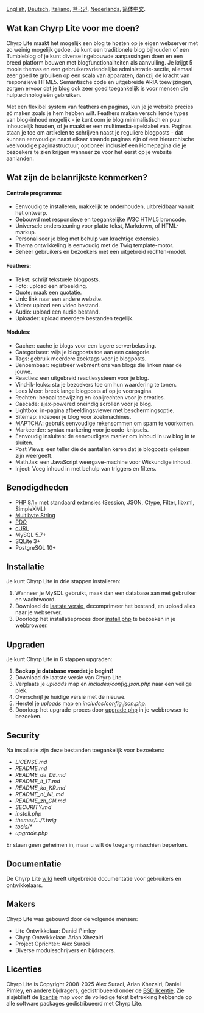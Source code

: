 [English](README.md), [Deutsch](README_de_DE.md), [Italiano](README_it_IT.md), [한국인](README_ko_KR.md), [Nederlands](README_nl_NL.md), [简体中文](README_zh_CN.md).

## Wat kan Chyrp Lite voor me doen?

Chyrp Lite maakt het mogelijk een blog te hosten op je eigen webserver met zo weinig mogelijk gedoe. Je kunt een traditionele blog bijhouden of een Tumbleblog of je kunt diverse ingebouwde aanpassingen doen en een breed platform bouwen met blogfunctionaliteiten als aanvulling. Je krijgt 5 mooie themas en een gebruikersvriendelijke administratie-sectie, allemaal zeer goed te grbuiken op een scala van apparaten, dankzij de kracht van responsieve HTML5. Semantische code en uitgebreide ARIA toewijzingen, zorgen ervoor dat je blog ook zeer goed toegankelijk is voor mensen die hulptechnologieën gebruiken.

Met een flexibel system van feathers en paginas, kun je je website precies zó maken zoals je hem hebben wilt. Feathers maken verschillende types van blog-inhoud mogelijk - je kunt oom je blog minimalistisch en puur inhoudelijk houden, of je maakt er een multimedia-spektakel van. Paginas staan je toe om artikelen te schrijven naast je reguliere blogposts - dat kunnen eenvoudige naast elkaar staande paginas zijn of een hierarchische veelvoudige paginastructuur, optioneel inclusief een Homepagina die je bezoekers te zien krijgen wanneer ze voor het eerst op je website aanlanden.


## Wat zijn de belanrijkste kenmerken?

#### Centrale programma:
* Eenvoudig te installeren, makkelijk te onderhouden, uitbreidbaar vanuit het ontwerp.
* Gebouwd met responsieve en toegankelijke W3C HTML5 broncode.
* Universele ondersteuning voor platte tekst, Markdown, of HTML-markup.
* Personaliseer je blog met behulp van krachtige extensies.
* Thema ontwikkeling is eenvoudig met de Twig template-motor.
* Beheer gebruikers en bezoekers met een uitgebreid rechten-model.

#### Feathers:
* Tekst: schrijf tekstuele blogposts.
* Foto: upload een afbeelding.
* Quote: maak een quotatie.
* Link: link naar een andere website.
* Video: upload een video bestand.
* Audio: upload een audio bestand.
* Uploader: upload meerdere bestanden tegelijk.

#### Modules:
* Cacher: cache je blogs voor een lagere serverbelasting.
* Categoriseer: wijs je blogposts toe aan een categorie.
* Tags: gebruik meerdere zoektags voor je blogposts.
* Benoembaar: registreer webmentions van blogs die linken naar de jouwe.
* Reacties: een uitgebreid reactiesysteem voor je blog.
* Vind-ik-leuks: sta je bezoekers toe om hun waardering te tonen.
* Lees Meer: breek lange blogposts af op je voorpagina.
* Rechten: bepaal toewijzing en kopijrechten voor je creaties.
* Cascade: ajax-powered oneindig scrollen voor je blog.
* Lightbox: in-pagina afbeeldingsviewer met beschermingsoptie.
* Sitemap: indexeer je blog voor zoekmachines.
* MAPTCHA: gebruik eenvoudige rekensommen om spam te voorkomen.
* Markeerder: syntax markering voor je code-knipsels.
* Eenvoudig insluiten: de eenvoudigste manier om inhoud in uw blog in te sluiten.
* Post Views: een teller die de aantallen keren dat je blogposts gelezen zijn weergeeft.
* MathJax: een JavaScript weergave-machine voor Wiskundige inhoud.
* Inject: Voeg inhoud in met behulp van triggers en filters.

## Benodigdheden

* [PHP 8.1+](https://www.php.net/supported-versions.php) met standaard extensies (Session, JSON, Ctype, Filter, libxml, SimpleXML)
* [Multibyte String](https://www.php.net/manual/en/book.mbstring.php)
* [PDO](https://www.php.net/manual/en/book.pdo.php)
* [cURL](https://www.php.net/manual/en/book.curl.php)
* MySQL 5.7+
* SQLite 3+
* PostgreSQL 10+

## Installatie

Je kunt Chyrp Lite in drie stappen installeren:

1. Wanneer je MySQL gebruikt, maak dan een database aan met gebruiker en wachtwoord.
2. Download de [laatste versie](https://github.com/xenocrat/chyrp-lite/releases), decomprimeer het bestand, en upload alles naar je webserver.
3. Doorloop het installatieproces door [install.php](install.php) te bezoeken in je webbrowser.

## Upgraden

Je kunt Chyrp Lite in 6 stappen upgraden:

1. __Backup je database voordat je begint!__
2. Download de laatste versie van Chyrp Lite.
3. Verplaats je _uploads_ map en _includes/config.json.php_ naar een veilige plek.
4. Overschrijf je huidige versie met de nieuwe.
5. Herstel je _uploads_ map en _includes/config.json.php_.
6. Doorloop het upgrade-proces door [upgrade.php](upgrade.php) in je webbrowser te bezoeken.

## Security

Na installatie zijn deze bestanden toegankelijk voor bezoekers:

* _LICENSE.md_
* _README.md_
* _README_de_DE.md_
* _README_it_IT.md_
* _README_ko_KR.md_
* _README_nl_NL.md_
* _README_zh_CN.md_
* _SECURITY.md_
* _install.php_
* _themes/&hellip;/*.twig_
* _tools/*_
* _upgrade.php_

Er staan geen geheimen in, maar u wilt de toegang misschien beperken.

## Documentatie

De Chyrp Lite [wiki](https://chyrplite.net/wiki/) heeft uitgebreide documentatie voor gebruikers en ontwikkelaars.

## Makers

Chyrp Lite was gebouwd door de volgende mensen:

* Lite Ontwikkelaar: Daniel Pimley
* Chyrp Ontwikkelaar: Arian Xhezairi
* Project Oprichter: Alex Suraci
* Diverse moduleschrijvers en bijdragers.

## Licenties

Chyrp Lite is Copyright 2008-2025 Alex Suraci, Arian Xhezairi, Daniel Pimley, en andere bijdragers,
gedistribueerd onder de [BSD licentie](https://raw.githubusercontent.com/xenocrat/chyrp-lite/master/LICENSE.md).
Zie alsjeblieft de [licentie](licenses) map voor de volledige tekst betrekking hebbende op alle software packages gedistribueerd met Chyrp Lite.
